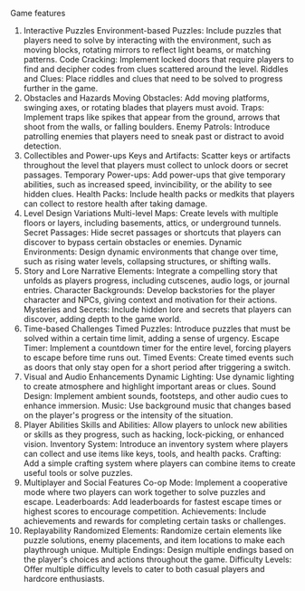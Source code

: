 Game features

1. Interactive Puzzles
Environment-based Puzzles: Include puzzles that players need to solve by interacting with the environment, such as moving blocks, rotating mirrors to reflect light beams, or matching patterns.
Code Cracking: Implement locked doors that require players to find and decipher codes from clues scattered around the level.
Riddles and Clues: Place riddles and clues that need to be solved to progress further in the game.
2. Obstacles and Hazards
Moving Obstacles: Add moving platforms, swinging axes, or rotating blades that players must avoid.
Traps: Implement traps like spikes that appear from the ground, arrows that shoot from the walls, or falling boulders.
Enemy Patrols: Introduce patrolling enemies that players need to sneak past or distract to avoid detection.
3. Collectibles and Power-ups
Keys and Artifacts: Scatter keys or artifacts throughout the level that players must collect to unlock doors or secret passages.
Temporary Power-ups: Add power-ups that give temporary abilities, such as increased speed, invincibility, or the ability to see hidden clues.
Health Packs: Include health packs or medkits that players can collect to restore health after taking damage.
4. Level Design Variations
Multi-level Maps: Create levels with multiple floors or layers, including basements, attics, or underground tunnels.
Secret Passages: Hide secret passages or shortcuts that players can discover to bypass certain obstacles or enemies.
Dynamic Environments: Design dynamic environments that change over time, such as rising water levels, collapsing structures, or shifting walls.
5. Story and Lore
Narrative Elements: Integrate a compelling story that unfolds as players progress, including cutscenes, audio logs, or journal entries.
Character Backgrounds: Develop backstories for the player character and NPCs, giving context and motivation for their actions.
Mysteries and Secrets: Include hidden lore and secrets that players can discover, adding depth to the game world.
6. Time-based Challenges
Timed Puzzles: Introduce puzzles that must be solved within a certain time limit, adding a sense of urgency.
Escape Timer: Implement a countdown timer for the entire level, forcing players to escape before time runs out.
Timed Events: Create timed events such as doors that only stay open for a short period after triggering a switch.
7. Visual and Audio Enhancements
Dynamic Lighting: Use dynamic lighting to create atmosphere and highlight important areas or clues.
Sound Design: Implement ambient sounds, footsteps, and other audio cues to enhance immersion.
Music: Use background music that changes based on the player's progress or the intensity of the situation.
8. Player Abilities
Skills and Abilities: Allow players to unlock new abilities or skills as they progress, such as hacking, lock-picking, or enhanced vision.
Inventory System: Introduce an inventory system where players can collect and use items like keys, tools, and health packs.
Crafting: Add a simple crafting system where players can combine items to create useful tools or solve puzzles.
9. Multiplayer and Social Features
Co-op Mode: Implement a cooperative mode where two players can work together to solve puzzles and escape.
Leaderboards: Add leaderboards for fastest escape times or highest scores to encourage competition.
Achievements: Include achievements and rewards for completing certain tasks or challenges.
10. Replayability
Randomized Elements: Randomize certain elements like puzzle solutions, enemy placements, and item locations to make each playthrough unique.
Multiple Endings: Design multiple endings based on the player's choices and actions throughout the game.
Difficulty Levels: Offer multiple difficulty levels to cater to both casual players and hardcore enthusiasts.

